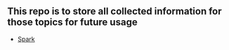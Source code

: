 ## This repo is to store all collected information for those topics for future usage



- [Spark](/Spark)